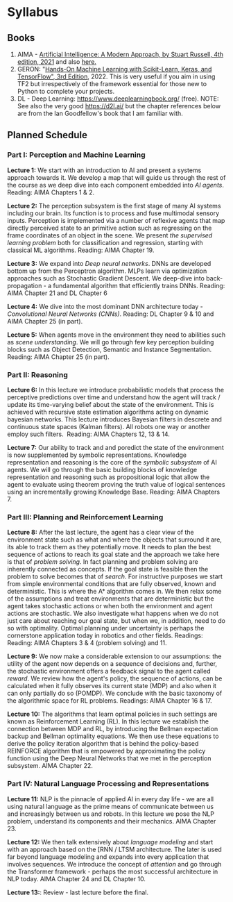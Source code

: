 # Syllabus

## Books

1. AIMA - [Artificial Intelligence: A Modern Approach, by Stuart Russell, 4th edition, 2021](https://www.amazon.com/Artificial-Intelligence-A-Modern-Approach/dp/0134610997) and also [here.](http://aima.cs.berkeley.edu/)
2. GERON: "[Hands-On Machine Learning with Scikit-Learn, Keras, and TensorFlow", 3rd Edition](https://www.amazon.com/Hands-Machine-Learning-Scikit-Learn-TensorFlow-dp-1098125975/dp/1098125975/ref=dp_ob_title_bk), 2022. This is very useful if you aim in using TF2 but irrespectively of the framework essential for those new to Python to complete your projects. 
3. DL - Deep Learning: https://www.deeplearningbook.org/  (free). NOTE: See also the very good https://d2l.ai/ but the chapter references below are from the Ian Goodfellow's book that I am familiar with. 

## Planned Schedule

### Part I:  Perception and Machine Learning

 **Lecture 1:** We start with an introduction to AI and present a systems approach towards it. We develop a map that will guide us through the rest of the course as we deep dive into each component embedded into _AI agents_. Reading: AIMA Chapters 1 & 2.  

 **Lecture 2:**  The perception subsystem is the first stage of many AI systems including our brain. Its function is to process and fuse multimodal sensory inputs. Perception is implemented via a number of reflexive agents that map directly perceived state to an primitive action such as regressing on the frame coordinates of an object in the scene. We present _the supervised learning problem_ both for classification and regression, starting with classical ML algorithms. Reading: AIMA Chapter 19. 

**Lecture 3:**  We expand into _Deep neural networks_. DNNs are developed bottom up from the Perceptron algorithm. MLPs learn via optimization approaches such as Stochastic Gradient Descent.  We deep-dive into back-propagation - a fundamental algorithm that efficiently trains DNNs. Reading: AIMA Chapter 21 and DL Chapter 6

**Lecture 4:** We dive into the most dominant DNN architecture today -  _Convolutional Neural Networks (CNNs)_. Reading: DL Chapter 9 & 10 and AIMA Chapter 25 (in part). 

**Lecture 5:** When agents move in the environment they need to abilities such as _scene understanding_.  We will go through few key perception building blocks such as Object Detection, Semantic and Instance Segmentation. Reading: AIMA Chapter 25 (in part). 
        
### Part II: Reasoning 

**Lecture 6:**  In this lecture we introduce probabilistic models that process the perceptive predictions over time and understand how the agent will track / update its time-varying belief about the state of the environment. This is achieved with recursive state estimation algorithms acting on dynamic bayesian networks. This lecture introduces Bayesian filters in descrete and continuous state spaces (Kalman filters).  All robots one way or another employ such filters.  Reading: AIMA Chapters 12, 13 & 14. 

**Lecture 7:** Our ability to track and and poredict the state of the environment is now supplemented by symbolic representations. Knowledge representation and reasoning is the core of the _symbolic subsystem_ of AI agents. We will go through the basic building blocks of knowledge representation and reasoning such as propositional logic that allow the agent to evaluate using theorem proving the truth value of logical sentences using an incrementally growing Knowledge Base. Reading: AIMA Chapters 7.  

### Part III: Planning and Reinforcement Learning

**Lecture 8:** After the last lecture, the agent has a clear view of the environment state such as what and where the objects that surround it are, its able to track them as they potentially move. It needs to plan the best sequence of actions to reach its goal state and the approach we take here is that of _problem solving_. In fact planning and problem solving are inherently connected as concepts. If the goal state is feasible then the problem to solve  becomes that of  _search_. For instructive purposes we start from simple environmental conditions that are fully observed, known and deterministic. This is where the A* algorithm comes in. We then relax some of the assumptions and treat environments that are deterministic but the agent takes stochastic actions or when both the environment and agent actions are stochastic. We also investigate what happens when we do not just care about reaching our goal state, but when we, in addition, need to do so with optimality. Optimal planning under uncertainty is perhaps the cornerstone application today in robotics and other fields. Readings: Reading: AIMA Chapters 3 & 4 (problem solving) and 11.

**Lecture 9:** We now make a considerable extension to our assumptions: the utility of the agent now depends on a sequence of decisions and, further, the stochastic environment offers a feedback signal to the agent called _reward_. We review how the agent's policy, the sequence of actions, can be calculated when it fully observes its current state (MDP) and also when it can only partially do so (POMDP). We conclude with the basic taxonomy of the algorithmic space for RL problems.   Readings: AIMA Chapter 16 & 17.

**Lecture 10:**  The algorithms that learn optimal policies in such settings are known as Reinforcement Learning (RL). In this lecture we establish the connection between MDP and RL, by introducing the Bellman expectation backup and Bellman optimality equations. We then use these equations to derive the policy iteration algorithm that is behind the policy-based REINFORCE algorithm that is empowered by approximating the policy function using the Deep Neural Networks that we met in the perception subsystem. AIMA Chapter 22.  

### Part IV: Natural Language Processing and Representations

**Lecture 11:**  NLP is the pinnacle of applied AI in every day life - we are all using natural language as the prime means of communicate between us and increasingly between us and robots. In this lecture we pose the NLP problem, understand its components and their mechanics. AIMA Chapter 23.
                
**Lecture 12:**   We then talk extensively about _language modeling_ and start with an approach based on the [RNN / LTSM architecture. The later is used far beyond language modeling and expands into every application that involves sequences. We introduce the concept of _attention_ and go through the Transformer framework - perhaps the most successful architecture in NLP today. AIMA Chapter 24 and DL Chapter 10. 
            
**Lecture 13:**: Review - last lecture before the final. 

